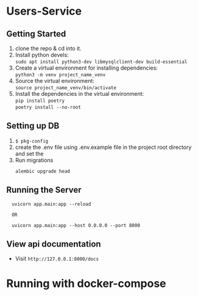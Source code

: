 # Users-Service

## Getting Started

1. clone the repo & cd into it.
2. Install python devels:
   <br/><nbsp/>`sudo apt install python3-dev libmysqlclient-dev build-essential `
3. Create a virtual environment for installing dependencies:
   <br/><nbsp/>`python3 -m venv project_name_venv`
4. Source the virtual environment:
   <br/><nbsp/>`source project_name_venv/bin/activate`
5. Install the dependencies in the virtual environment:
   <br/><nbsp/>`pip install poetry`
   <br/><nbsp/>`poetry install --no-root`

## Setting up DB

1. ```$ pkg-config```
2. create the .env file using .env.example file in the project root directory and set the
3. Run migrations
   ```shell
   alembic upgrade head
   ```

## Running the Server

```shell
  uvicorn app.main:app --reload

  OR

  uvicorn app.main:app --host 0.0.0.0 --port 8000
```

## View api documentation

- Visit `http://127.0.0.1:8000/docs`

# Running with docker-compose


